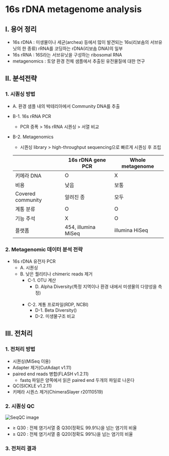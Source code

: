 # 16s rDNA metagenome analysis
## I. 용어 정리
- 16s rDNA : 미생물이나 세균(archea) 등에서 많이 발견되는 16s(리보솜의 서브유닛의 한 종류) rRNA를 코딩하는 rDNA(리보솜 DNA)의 일부
- 16s rRNA : 16S라는 서브유닛을 구성하는 ribosomal RNA 
- metagenomics : 토양 환경 전체 샘플에서 추출된 유전물질에 대한 연구


## II. 분석전략
### 1. 시퀀싱 방법
- A. 환경 샘플 내의 박테리아에서 Community DNA를 추출
- B-1. 16s rRNA PCR
    - PCR 증폭 > 16s rRNA 시퀀싱 > 서열 비교
- B-2. Metagenomics
    - 시퀀싱 library > high-throughput sequencing으로 빠르게 시퀀싱 후 조립

    ||16s rDNA gene PCR|Whole metagenome|
    |--|--|--|
    |키메라 DNA|O|X|
    |비용|낮음|보통|
    |Covered community|알려진 종|모두|
    |계통 분류|O|O|
    |기능 주석|X|O|
    |플랫폼|454, illumina MiSeq|illumina HiSeq|

### 2. Metagenomic 데이터 분석 전략
- 16s rDNA 유전자 PCR
    - A. 시퀀싱
    - B. 낮은 퀄리티나 chimeric reads 제거
        - C-1. OTU 계산
            - D. Alpha Diversity(특정 지역이나 환경 내에서 미생물의 다양성을 측정)
<br></br>            
        - C-2. 계통 프로파일(RDP, NCBI)
            - D-1. Beta Diversity()
            - D-2. 미생물구조 비교

## III. 전처리
### 1. 전처리 방법
- 시퀀싱(MiSeq 이용)
- Adapter 제거(CutAdapt v1.11)
- paired end reads 병합(FLASH v1.2.11)
    - fastq 파일은 양쪽에서 읽은 paired end 두개의 파일로 나온다
- QC(SICKLE v1.2.11)
- 키메라 시퀀스 제거(ChimeraSlayer r20110519)

### 2. 시퀀싱 QC
![SeqQC image](/img/SeqQC.png)
- &ge; Q30 : 전체 염기서열 중 Q30(정확도 99.9%)을 넘는 염기의 비율
- &ge; Q20 : 전체 염기서열 중 Q20(정확도 99%)을 넘는 염기의 비율

### 3. 전처리 결과